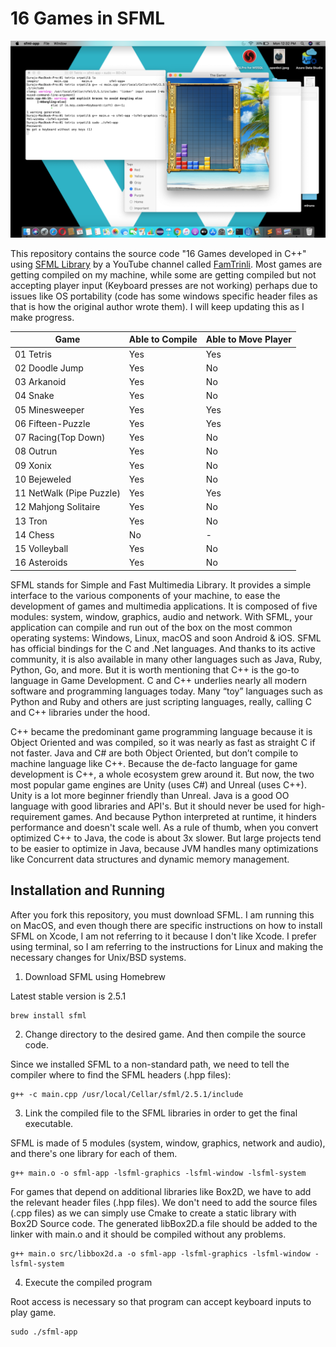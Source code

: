 # 16 Games in SFML

![alt text](./Images/Screenshot2.png)

This repository contains the source code "16 Games developed in C++" using [SFML Library](https://www.sfml-dev.org/) by a YouTube channel called [FamTrinli](https://www.youtube.com/channel/UCC7qpnId5RIQruKDJOt2exw). Most games are getting compiled on my machine, while some are getting compiled but not accepting player input (Keyboard presses are not working) perhaps due to issues like OS portability (code has some windows specific header files as that is how the original author wrote them). I will keep updating this as I make progress.

| Game      	           | Able to Compile  | Able to Move Player|
|--------------------------|------------------|--------------------|
| 01 Tetris 	   		   | Yes   			  | Yes		   		   |
| 02 Doodle Jump   		   | Yes 		      | No		   		   |
| 03 Arkanoid 	   		   | Yes   			  | No 		   		   |
| 04 Snake	 	   		   | Yes   			  | No 		   		   |
| 05 Minesweeper   		   | Yes   			  | Yes 		   	   |
| 06 Fifteen-Puzzle 	   | Yes   			  | Yes 		       |
| 07 Racing(Top Down) 	   | Yes   			  | No		   		   |
| 08 Outrun 	   		   | Yes 		      | No			  	   |
| 09 Xonix	 	   		   | Yes   			  | No 		  		   |
| 10 Bejeweled	 	   	   | Yes   			  | No 		 	       |
| 11 NetWalk (Pipe Puzzle) | Yes   			  | Yes 			   |
| 12 Mahjong Solitaire     | Yes   			  | No 		 	       |
| 13 Tron   	   		   | Yes   			  | No		  		   |
| 14 Chess		   		   | No 		      | - 		 	       |
| 15 Volleyball  		   | Yes 			  | No 			       |
| 16 Asteroids	 	   	   | Yes   			  | No 			       |


SFML stands for Simple and Fast Multimedia Library. It provides a simple interface to the various components of your machine, to ease the development of games and multimedia applications. It is composed of five modules: system, window, graphics, audio and network. With SFML, your application can compile and run out of the box on the most common operating systems: Windows, Linux, macOS and soon Android & iOS. SFML has official bindings for the C and .Net languages. And thanks to its active community, it is also available in many other languages such as Java, Ruby, Python, Go, and more. But it is worth mentioning that C++ is the go-to language in Game Development. C and C++ underlies nearly all modern software and programming languages today. Many “toy” languages such as Python and Ruby and others are just scripting languages, really, calling C and C++ libraries under the hood.

C++ became the predominant game programming language because it is Object Oriented and was compiled, so it was nearly as fast as straight C if not faster. Java and C# are both Object Oriented, but don’t compile to machine language like C++. Because the de-facto language for game development is C++, a whole ecosystem grew around it. But now, the two most popular game engines are Unity (uses C#) and Unreal (uses C++). Unity is a lot more beginner friendly than Unreal. Java is a good OO language with good libraries and API's. But it should never be used for high-requirement games. And because Python interpreted at runtime, it hinders performance and doesn't scale well. As a rule of thumb, when you convert optimized C++ to Java, the code is about 3x slower. But large projects tend to be easier to optimize in Java, because JVM handles many optimizations like Concurrent data structures and dynamic memory management.

## Installation and Running

After you fork this repository, you must download SFML. I am running this on MacOS, and even though there are specific instructions on how to install SFML on Xcode, I am not referring to it because I
don't like Xcode. I prefer using terminal, so I am referring to the instructions for Linux and making the necessary changes for Unix/BSD systems.

1. Download SFML using Homebrew

Latest stable version is 2.5.1

	brew install sfml

2. Change directory to the desired game. And then compile the source code. 

Since we installed SFML to a non-standard path, we need to tell the compiler where to find the SFML headers (.hpp files):
		
	g++ -c main.cpp /usr/local/Cellar/sfml/2.5.1/include

3. Link the compiled file to the SFML libraries in order to get the final executable. 

SFML is made of 5 modules (system, window, graphics, network and audio), and there's one library for each of them.

	g++ main.o -o sfml-app -lsfml-graphics -lsfml-window -lsfml-system

For games that depend on additional libraries like Box2D, we have to add the relevant header files (.hpp files). We don't need to add the source files (.cpp files) as we can simply use Cmake to create a static library with Box2D Source code. The generated libBox2D.a file should be added to the linker with main.o and it should be compiled without any problems.

	g++ main.o src/libbox2d.a -o sfml-app -lsfml-graphics -lsfml-window -lsfml-system

4. Execute the compiled program

Root access is necessary so that program can accept keyboard inputs to play game.

	sudo ./sfml-app	
